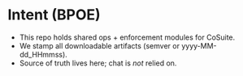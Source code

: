 # Intent (BPOE)
- This repo holds shared ops + enforcement modules for CoSuite.
- We stamp all downloadable artifacts (semver or yyyy-MM-dd_HHmmss).
- Source of truth lives here; chat is *not* relied on.

